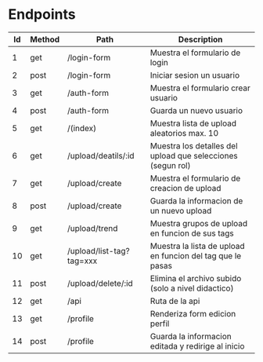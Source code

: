# Endpoints

| Id  | Method | Path                     | Description                                                 |
| --- | ------ | ------------------------ | ----------------------------------------------------------- |
| 1   | get    | /login-form              | Muestra el formulario de login                              |
| 2   | post   | /login-form              | Iniciar sesion un usuario                                   |
| 3   | get    | /auth-form               | Muestra el formulario crear usuario                         |
| 4   | post   | /auth-form               | Guarda un nuevo usuario                                     |
| 5   | get    | /(index)                 | Muestra lista de upload aleatorios max. 10                  |
| 6   | get    | /upload/deatils/:id      | Muestra los detalles del upload que selecciones (segun rol) |
| 7   | get    | /upload/create           | Muestra el formulario de creacion de upload                 |
| 8   | post   | /upload/create           | Guarda la informacion de un nuevo upload                    |
| 9   | get    | /upload/trend            | Muestra grupos de upload en funcion de sus tags             |
| 10  | get    | /upload/list-tag?tag=xxx | Muestra la lista de upload en funcion del tag que le pasas  |
| 11  | post   | /upload/delete/:id       | Elimina el archivo subido (solo a nivel didactico)          |
| 12  | get    | /api                     | Ruta de la api                                              |
| 13  | get    | /profile                 | Renderiza form edicion perfil                               |
| 14  | post   | /profile                 | Guarda la informacion editada y redirige al inicio          |
